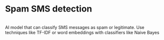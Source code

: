 # Spam SMS detection

<br>
AI model that can classify SMS messages as spam or
legitimate. Use techniques like TF-IDF or word embeddings with
classifiers like Naive Bayes

